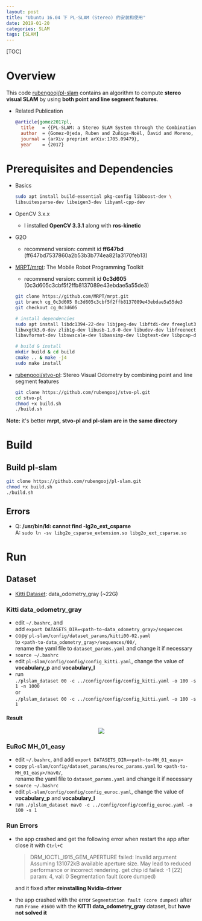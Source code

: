 ```yaml
---
layout: post
title: "Ubuntu 16.04 下 PL-SLAM (Stereo) 的安装和使用"
date: 2019-01-20
categories: SLAM
tags: [SLAM]
---
```


[TOC]

# Overview

This code [rubengooj/pl-slam](https://github.com/rubengooj/pl-slam) contains an algorithm to compute **stereo visual SLAM** by using **both point and line segment features**.

* Related Publication

  ```bibtex
  @article{gomez2017pl,
    title   = {{PL-SLAM: a Stereo SLAM System through the Combination of Points and Line Segments}},
    author  = {Gomez-Ojeda, Ruben and Zuñiga-Noël, David and Moreno, Francisco-Angel and Scaramuzza, Davide and Gonzalez-Jimenez, Javier},
    journal = {arXiv preprint arXiv:1705.09479},
    year    = {2017}
  ```

# Prerequisites and Dependencies

* Basics

  ```sh
  sudo apt install build-essential pkg-config libboost-dev \
  libsuitesparse-dev libeigen3-dev libyaml-cpp-dev
  ```

* OpenCV 3.x.x
  - I installed **OpenCV 3.3.1** along with **ros-kinetic**

* G2O
  - recommend version: commit id **ff647bd** (ff647bd7537860a2b53b3b774ea821a3170feb13)

* [MRPT/mrpt](https://github.com/MRPT/mrpt): The Mobile Robot Programming Toolkit
  - recommend version: commit id **0c3d605** (0c3d605c3cbf5f2ffb8137089e43ebdae5a55de3)

  ```sh
  git clone https://github.com/MRPT/mrpt.git
  git branch cg_0c3d605 0c3d605c3cbf5f2ffb8137089e43ebdae5a55de3
  git checkout cg_0c3d605

  # install dependencies
  sudo apt install libdc1394-22-dev libjpeg-dev libftdi-dev freeglut3-dev \
  libwxgtk3.0-dev zlib1g-dev libusb-1.0-0-dev libudev-dev libfreenect-dev \
  libavformat-dev libswscale-dev libassimp-dev libgtest-dev libpcap-dev

  # build & install
  mkdir build & cd build
  cmake .. & make -j4
  sudo make install
  ```

* [rubengooj/stvo-pl](https://github.com/rubengooj/stvo-pl): Stereo Visual Odometry by combining point and line segment features

  ```sh
  git clone https://github.com/rubengooj/stvo-pl.git
  cd stvo-pl
  chmod +x build.sh
  ./build.sh
  ```

**Note:** it's better **mrpt, stvo-pl and pl-slam are in the same directory**


# Build

## Build pl-slam

```sh
git clone https://github.com/rubengooj/pl-slam.git
chmod +x build.sh
./build.sh
```

## Errors

* Q: **/usr/bin/ld: cannot find -lg2o_ext_csparse**  
  A: `sudo ln -sv libg2o_csparse_extension.so libg2o_ext_csparse.so`


# Run

## Dataset

* [Kitti Dataset](http://www.cvlibs.net/datasets/kitti/eval_odometry.php): data_odometry_gray (~22G)

### Kitti data_odometry_gray

* edit `~/.bashrc`, and  
  add `export DATASETS_DIR=<path-to-data_odometry_gray>/sequences`
* copy `pl-slam/config/dataset_params/kitti00-02.yaml`  
  to `<path-to-data_odometry_gray>/sequences/00/`,  
  rename the yaml file to `dataset_params.yaml` and change it if necessary
* `source ~/.bashrc`
* edit `pl-slam/config/config/config_kitti.yaml`, change the value of **vocabulary_p** and **vocabulary_l**
* run  
  `./plslam_dataset 00 -c ../config/config/config_kitti.yaml -o 100 -s 1 -n 1000`  
  or  
  `./plslam_dataset 00 -c ../config/config/config_kitti.yaml -o 100 -s 1`

#### Result

<div align=center>
  <img src="../images/pl_slam/pl_slam_3dscene.png">
</div>


### EuRoC MH_01_easy

* edit `~/.bashrc`, and add `export DATASETS_DIR=<path-to-MH_01_easy>`
* copy `pl-slam/config/dataset_params/euroc_params.yaml` to `<path-to-MH_01_easy>/mav0/`,  
  rename the yaml file to `dataset_params.yaml`  and change it if necessary
* `source ~/.bashrc`
* edit `pl-slam/config/config/config_euroc.yaml`, change the value of **vocabulary_p** and **vocabulary_l**
* run `./plslam_dataset mav0 -c ../config/config/config_euroc.yaml -o 100 -s 1`

### Run Errors

* the app crashed and get the following error when restart the app after close it with `Ctrl+C`

  > DRM_IOCTL_I915_GEM_APERTURE failed: Invalid argument
  Assuming 131072kB available aperture size.
  May lead to reduced performance or incorrect rendering.
  get chip id failed: -1 [22]
  param: 4, val: 0
  Segmentation fault (core dumped)

  and it fixed after **reinstalling Nvidia-driver**

* the app crashed with the error `Segmentation fault (core dumped)` after run `Frame #1600` with the **KITTI data_odometry_gray** dataset, but **have not solved it**
